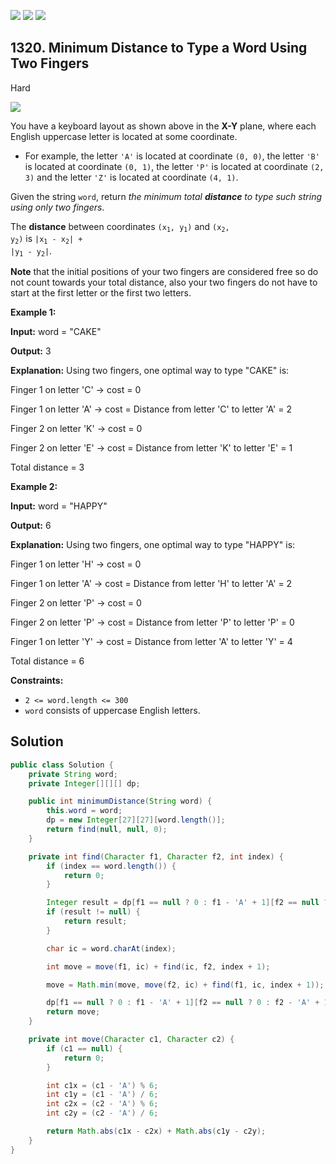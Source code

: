 [![](https://img.shields.io/github/stars/javadev/LeetCode-in-Java?label=Stars&style=flat-square)](https://github.com/javadev/LeetCode-in-Java)
[![](https://img.shields.io/github/forks/javadev/LeetCode-in-Java?label=Fork%20me%20on%20GitHub%20&style=flat-square)](https://github.com/javadev/LeetCode-in-Java/fork)
[![](https://img.shields.io/badge/-LeetCode%20in%20Kotlin-blue?style=flat-square)](https://github.com/javadev/LeetCode-in-Kotlin)

## 1320\. Minimum Distance to Type a Word Using Two Fingers

Hard

![](https://assets.leetcode.com/uploads/2020/01/02/leetcode_keyboard.png)

You have a keyboard layout as shown above in the **X-Y** plane, where each English uppercase letter is located at some coordinate.

*   For example, the letter `'A'` is located at coordinate `(0, 0)`, the letter `'B'` is located at coordinate `(0, 1)`, the letter `'P'` is located at coordinate `(2, 3)` and the letter `'Z'` is located at coordinate `(4, 1)`.

Given the string `word`, return _the minimum total **distance** to type such string using only two fingers_.

The **distance** between coordinates <code>(x<sub>1</sub>, y<sub>1</sub>)</code> and <code>(x<sub>2</sub>, y<sub>2</sub>)</code> is <code>|x<sub>1</sub> - x<sub>2</sub>| + |y<sub>1</sub> - y<sub>2</sub>|</code>.

**Note** that the initial positions of your two fingers are considered free so do not count towards your total distance, also your two fingers do not have to start at the first letter or the first two letters.

**Example 1:**

**Input:** word = "CAKE"

**Output:** 3

**Explanation:** Using two fingers, one optimal way to type "CAKE" is: 

Finger 1 on letter 'C' -> cost = 0 

Finger 1 on letter 'A' -> cost = Distance from letter 'C' to letter 'A' = 2 

Finger 2 on letter 'K' -> cost = 0 

Finger 2 on letter 'E' -> cost = Distance from letter 'K' to letter 'E' = 1 

Total distance = 3

**Example 2:**

**Input:** word = "HAPPY"

**Output:** 6

**Explanation:** Using two fingers, one optimal way to type "HAPPY" is: 

Finger 1 on letter 'H' -> cost = 0 

Finger 1 on letter 'A' -> cost = Distance from letter 'H' to letter 'A' = 2 

Finger 2 on letter 'P' -> cost = 0 

Finger 2 on letter 'P' -> cost = Distance from letter 'P' to letter 'P' = 0 

Finger 1 on letter 'Y' -> cost = Distance from letter 'A' to letter 'Y' = 4 

Total distance = 6

**Constraints:**

*   `2 <= word.length <= 300`
*   `word` consists of uppercase English letters.

## Solution

```java
public class Solution {
    private String word;
    private Integer[][][] dp;

    public int minimumDistance(String word) {
        this.word = word;
        dp = new Integer[27][27][word.length()];
        return find(null, null, 0);
    }

    private int find(Character f1, Character f2, int index) {
        if (index == word.length()) {
            return 0;
        }

        Integer result = dp[f1 == null ? 0 : f1 - 'A' + 1][f2 == null ? 0 : f2 - 'A' + 1][index];
        if (result != null) {
            return result;
        }

        char ic = word.charAt(index);

        int move = move(f1, ic) + find(ic, f2, index + 1);

        move = Math.min(move, move(f2, ic) + find(f1, ic, index + 1));

        dp[f1 == null ? 0 : f1 - 'A' + 1][f2 == null ? 0 : f2 - 'A' + 1][index] = move;
        return move;
    }

    private int move(Character c1, Character c2) {
        if (c1 == null) {
            return 0;
        }

        int c1x = (c1 - 'A') % 6;
        int c1y = (c1 - 'A') / 6;
        int c2x = (c2 - 'A') % 6;
        int c2y = (c2 - 'A') / 6;

        return Math.abs(c1x - c2x) + Math.abs(c1y - c2y);
    }
}
```